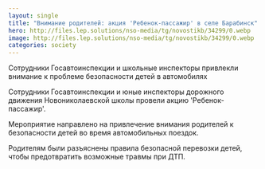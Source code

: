 ```yaml
---
layout: single
title: "Внимание родителей: акция 'Ребенок-пассажир' в селе Барабинск"
hero: http://files.lep.solutions/nso-media/tg/novostikb/34299/0.webp
image: http://files.lep.solutions/nso-media/tg/novostikb/34299/0.webp
categories: society
---
```

Сотрудники Госавтоинспекции и школьные инспекторы привлекли внимание к проблеме безопасности детей в автомобилях

Сотрудники Госавтоинспекции и юные инспекторы дорожного движения Новониколаевской школы провели акцию 'Ребенок-пассажир'.

Мероприятие направлено на привлечение внимания родителей к безопасности детей во время автомобильных поездок.

Родителям были разъяснены правила безопасной перевозки детей, чтобы предотвратить возможные травмы при ДТП.
